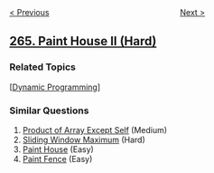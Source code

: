 <!--|This file generated by command(leetcode description); DO NOT EDIT.    |-->
<!--+----------------------------------------------------------------------+-->
<!--|@author    openset <openset.wang@gmail.com>                           |-->
<!--|@link      https://github.com/openset                                 |-->
<!--|@home      https://github.com/tonymontaro/leetcode-hints                        |-->
<!--+----------------------------------------------------------------------+-->

[< Previous](https://github.com/tonymontaro/leetcode-hints/tree/master/problems/ugly-number-ii "Ugly Number II")
　　　　　　　　　　　　　　　　
[Next >](https://github.com/tonymontaro/leetcode-hints/tree/master/problems/palindrome-permutation "Palindrome Permutation")

## [265. Paint House II (Hard)](https://leetcode.com/problems/paint-house-ii "粉刷房子 II")



### Related Topics
  [[Dynamic Programming](https://github.com/tonymontaro/leetcode-hints/tree/master/tag/dynamic-programming/README.md)]

### Similar Questions
  1. [Product of Array Except Self](https://github.com/tonymontaro/leetcode-hints/tree/master/problems/product-of-array-except-self) (Medium)
  1. [Sliding Window Maximum](https://github.com/tonymontaro/leetcode-hints/tree/master/problems/sliding-window-maximum) (Hard)
  1. [Paint House](https://github.com/tonymontaro/leetcode-hints/tree/master/problems/paint-house) (Easy)
  1. [Paint Fence](https://github.com/tonymontaro/leetcode-hints/tree/master/problems/paint-fence) (Easy)
